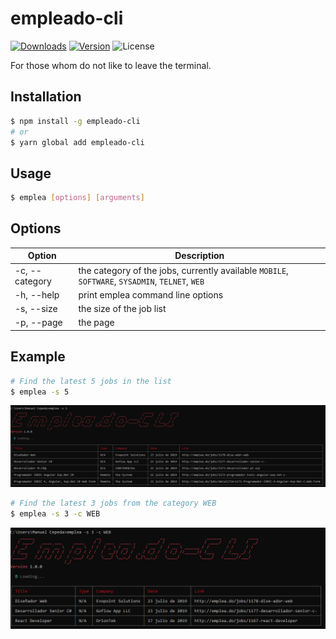 # empleado-cli

[![Downloads](https://img.shields.io/npm/dt/empleado-cli.svg)](https://www.npmjs.com/package/empleado-cli)
[![Version](https://img.shields.io/node/v/empleado-cli.svg)](https://www.npmjs.com/package/empleado-cli)
![License](https://img.shields.io/github/license/mecm1993/empleado-cli.svg)

For those whom do not like to leave the terminal.

## Installation

```bash
$ npm install -g empleado-cli
# or
$ yarn global add empleado-cli
```

## Usage

```bash
$ emplea [options] [arguments]
```

## Options

|Option         |Description            |
|---------------|-----------------------|
|-c, --category |the category of the jobs, currently available `MOBILE`, `SOFTWARE`, `SYSADMIN`, `TELNET`, `WEB` | 
|-h, --help     |print emplea command line options |
|-s, --size     |the size of the job list          |
|-p, --page     |the page                          |

## Example

```bash
# Find the latest 5 jobs in the list
$ emplea -s 5
```
<img src="resources/example-1.png" alt="Find the latest 5 jobs in the list">

```bash
# Find the latest 3 jobs from the category WEB
$ emplea -s 3 -c WEB
```
<img src="resources/example-2.png" alt="Find the latest 3 jobs from the category WEB">
